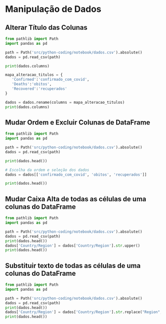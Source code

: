 # Manipulação de Dados

## Alterar Título das Colunas

```python
from pathlib import Path
import pandas as pd

path = Path('src/python-coding/notebook/dados.csv').absolute()
dados = pd.read_csv(path)

print(dados.columns)
```  

```python
mapa_alteracao_titulos = {
   'Confirmed':'confirmado_com_covid',
   'Deaths':'obitos',
   'Recovered':'recuperados'
}

dados = dados.rename(columns = mapa_alteracao_titulos)
print(dados.columns)
```

## Mudar Ordem e Excluir Colunas de DataFrame
```python
from pathlib import Path
import pandas as pd

path = Path('src/python-coding/notebook/dados.csv').absolute()
dados = pd.read_csv(path)

print(dados.head())
```  

```python
# Escolha da ordem e seleção dos dados
dados = dados[['confirmado_com_covid', 'obitos', 'recuperados']]

print(dados.head())
```  

## Mudar Caixa Alta de todas as células de uma colunas do DataFrame
```python
from pathlib import Path
import pandas as pd

path = Path('src/python-coding/notebook/dados.csv').absolute()
dados = pd.read_csv(path)
print(dados.head())
dados['Country/Region'] = dados['Country/Region'].str.upper()
print(dados.head())
```  

## Substituir texto de todas as células de uma colunas do DataFrame
```python
from pathlib import Path
import pandas as pd

path = Path('src/python-coding/notebook/dados.csv').absolute()
dados = pd.read_csv(path)
print(dados.head())
dados['Country/Region'] = dados['Country/Region'].str.replace("Region","Regiao")
print(dados.head())
```  
